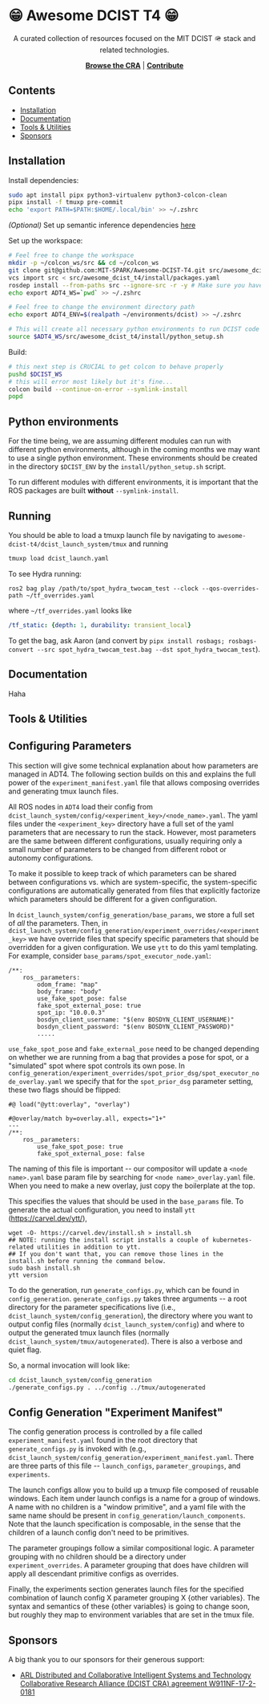 # 😁 Awesome DCIST T4 😁

<div align="center">
  A curated collection of resources focused on the MIT DCIST 🪖 stack and related technologies.

  [**Browse the CRA**](https://arl.devcom.army.mil/cras/dcist-cra/) | [**Contribute**](CONTRIBUTING.md)
</div>


## Contents

- [Installation](#installation)
- [Documentation](#documentation)
- [Tools & Utilities](#tools-utilities)
- [Sponsors](#sponsors)


## Installation

Install dependencies:
```bash
sudo apt install pipx python3-virtualenv python3-colcon-clean
pipx install -f tmuxp pre-commit
echo 'export PATH=$PATH:$HOME/.local/bin' >> ~/.zshrc
```

*(Optional)* Set up semantic inference dependencies [here](https://github.com/MIT-SPARK/semantic_inference/blob/ros2/docs/closed_set.md#getting-dependencies)

Set up the workspace:
```bash
# Feel free to change the workspace
mkdir -p ~/colcon_ws/src && cd ~/colcon_ws
git clone git@github.com:MIT-SPARK/Awesome-DCIST-T4.git src/awesome_dcist_t4 --recursive
vcs import src < src/awesome_dcist_t4/install/packages.yaml
rosdep install --from-paths src --ignore-src -r -y # Make sure you have sourced ROS!!!
echo export ADT4_WS=`pwd` >> ~/.zshrc

# Feel free to change the environment directory path
echo export ADT4_ENV=$(realpath ~/environments/dcist) >> ~/.zshrc

# This will create all necessary python environments to run DCIST code
source $ADT4_WS/src/awesome_dcist_t4/install/python_setup.sh
```

Build:
```bash
# this next step is CRUCIAL to get colcon to behave properly
pushd $DCIST_WS
# this will error most likely but it's fine...
colcon build --continue-on-error --symlink-install
popd
```

## Python environments

For the time being, we are assuming different modules can run with different python environments,
although in the coming months we may want to use a single python environment.
These environments should be created in the directory `$DCIST_ENV` by the `install/python_setup.sh` script.

To run different modules with different environments, it is important that the ROS packages are built **without** `--symlink-install`.

## Running

You should be able to load a tmuxp launch file by navigating to
`awesome-dcist-t4/dcist_launch_system/tmux` and running

```bash
tmuxp load dcist_launch.yaml
```

To see Hydra running:
```
ros2 bag play /path/to/spot_hydra_twocam_test --clock --qos-overrides-path ~/tf_overrides.yaml
```
where `~/tf_overrides.yaml` looks like
```yaml
/tf_static: {depth: 1, durability: transient_local}
```
To get the bag, ask Aaron (and convert by `pipx install rosbags; rosbags-convert --src spot_hydra_twocam_test.bag --dst spot_hydra_twocam_test`).

## Documentation
Haha

## Tools & Utilities

## Configuring Parameters

This section will give some technical explanation about how parameters are
managed in ADT4. The following section builds on this and explains the full
power of the `experiment_manifest.yaml` file that allows composing overrides
and generating tmux launch files.

All ROS nodes in `ADT4` load their config from
`dcist_launch_system/config/<experiment_key>/<node_name>.yaml`. The yaml files
under the `<experiment_key>` directory have a full set of the yaml parameters
that are necessary to run the stack. However, most parameters are the same
between different configurations, usually requiring only a small number of
parameters to be changed from different robot or autonomy configurations.

To make it possible to keep track of which parameters can be shared between
configurations vs. which are system-specific, the system-specific
configurations are automatically generated from files that explicitly factorize
which parameters should be different for a given configuration.

In `dcist_launch_system/config_generation/base_params`, we store a full set of
*all* the parameters. Then, in
`dcist_launch_system/config_generation/experiment_overrides/<experiment_key>` we
have override files that specify specific parameters that should be overridden
for a given configuration. We use `ytt` to do this yaml templating. For
    example, consider `base_params/spot_executor_node.yaml`:

```
/**:
    ros__parameters:
        odom_frame: "map"
        body_frame: "body"
        use_fake_spot_pose: false
        fake_spot_external_pose: true
        spot_ip: "10.0.0.3"
        bosdyn_client_username: "$(env BOSDYN_CLIENT_USERNAME)"
        bosdyn_client_password: "$(env BOSDYN_CLIENT_PASSWORD)"
        .....
```

`use_fake_spot_pose` and `fake_external_pose` need to be changed depending on
whether we are running from a bag that provides a pose for spot, or a
"simulated" spot where spot controls its own pose. In
`config_generation/experiment_overrides/spot_prior_dsg/spot_executor_node_overlay.yaml`
we specify that for the `spot_prior_dsg` parameter setting, these two flags should be
flipped:

```
#@ load("@ytt:overlay", "overlay")

#@overlay/match by=overlay.all, expects="1+"
---
/**:
    ros__parameters:
        use_fake_spot_pose: true
        fake_spot_external_pose: false

```

The naming of this file is important -- our compositor will update a `<node
name>.yaml` base param file by searching for `<node name>_overlay.yaml` file.
When you need to make a new overlay, just copy the boilerplate at the top.

This specifies the values that should be used in the `base_params` file. To generate the actual configuration, you need to install `ytt` (https://carvel.dev/ytt/),

```
wget -O- https://carvel.dev/install.sh > install.sh
## NOTE: running the install script installs a couple of kubernetes-related utilities in addition to ytt.
## If you don't want that, you can remove those lines in the install.sh before running the command below.
sudo bash install.sh
ytt version
```

To do the generation, run `generate_configs.py`, which can be found in
`config_generation`. `generate_configs.py` takes three arguments -- a root
directory for the parameter specifications live (i.e.,
`dcist_launch_system/config_generation`), the directory where you want to output config files (normally `dcist_launch_system/config`) and where to output the generated tmux launch files (normally `dcist_launch_system/tmux/autogenerated`). There is also a verbose and quiet flag.

So, a normal invocation will look like:
```bash
cd dcist_launch_system/config_generation
./generate_configs.py . ../config ../tmux/autogenerated
```

## Config Generation "Experiment Manifest"

The config generation process is controlled by a file called
`experiment_manifest.yaml` found in the root directory that
`generate_configs.py` is invoked with (e.g.,
`dcist_launch_system/config_generation/experiment_manifest.yaml`. There are
three parts of this file -- `launch_configs`, `parameter_groupings`, and
`experiments`.

The launch configs allow you to build up a tmuxp file composed of reusable
windows. Each item under launch configs is a name for a group of windows. A
name with no children is a "window primitive", and a yaml file with the same
name should be present in `config_generation/launch_components`. Note that the
launch specification is composable, in the sense that the children of a launch
config don't need to be primitives.

The parameter groupings follow a similar compositional logic. A parameter
grouping with no children should be a directory under `experiment_overrides`. A
parameter grouping that does have children will apply all descendant primitive
configs as overrides.

Finally, the experiments section generates launch files for the specified
combination of launch config X parameter grouping X {other variables}. The
syntax and semantics of these {other variables} is going to change soon, but
roughly they map to environment variables that are set in the tmux file.


## Sponsors

A big thank you to our sponsors for their generous support:

* [ARL Distributed and Collaborative Intelligent Systems and Technology Collaborative Research Alliance (DCIST
CRA) agreement W911NF-17-2-0181](https://arl.devcom.army.mil/cras/dcist-cra/)
